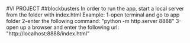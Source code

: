 #VI PROJECT
##blockbusters
In order to run the app, start a local server from the folder with index.html
Example:
1-open terminal and go to app folder
2-enter the following command: "python -m http.server 8888"
3-open up a browser and enter the following url: "http://localhost:8888/index.html"
